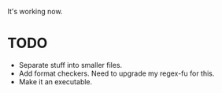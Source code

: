 It's working now.

# TODO

+ Separate stuff into smaller files.
+ Add format checkers. Need to upgrade my regex-fu for this.
+ Make it an executable.
